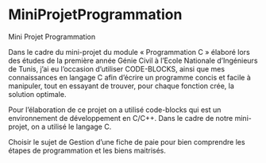 # MiniProjetProgrammation
Mini Projet Programmation

Dans le cadre du mini-projet du module « Programmation C » élaboré lors des études de la première année Génie Civil à l’Ecole Nationale d’Ingénieurs de Tunis, j’ai eu l’occasion d’utiliser CODE-BLOCKS, ainsi que mes connaissances en langage C afin d’écrire un programme concis et facile à manipuler, tout en essayant de trouver, pour chaque fonction crée, la solution optimale.

Pour l’élaboration de ce projet on a utilisé code-blocks qui est un environnement de développement en C/C++. Dans le cadre de notre mini-projet, on a utilisé le langage C.

Choisir le sujet de Gestion d’une fiche de paie pour bien comprendre les étapes de programmation et les biens maitrisés.
